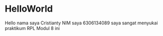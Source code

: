 # HelloWorld
Hello nama saya Cristianty
NIM saya 6306134089
saya sangat menyukai praktikum RPL Modul 8 ini
